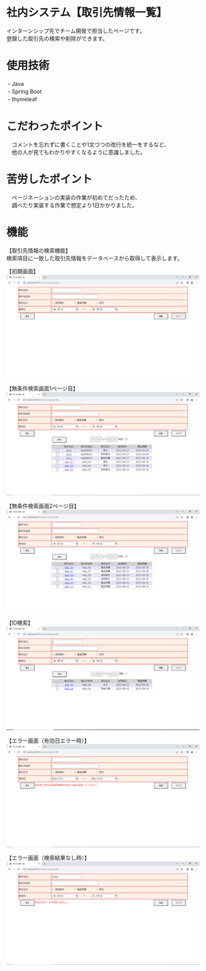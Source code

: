 # 社内システム【取引先情報一覧】
インターンシップ先でチーム開発で担当したページです。<br>
登録した取引先の検索や削除ができます。<br>

# 使用技術
・Java <br>
・Spring Boot <br>
・thymeleaf<br>

# こだわったポイント
　コメントを忘れずに書くことや1文づつの改行を統一をするなど、<br>
　他の人が見てもわかりやすくなるように意識しました。<br>

# 苦労したポイント
　ページネーションの実装の作業が初めてだったため、<br>
　調べたり実装する作業で想定より1日かかりました。<br>

# 機能
【取引先情報の検索機能】 <br>
検索項目に一致した取引先情報をデータベースから取得して表示します。


【初期画面】
![](images/torisikiski_toroku_shoki_gamen.PNG "")

【無条件検索画面1ページ目】
![](images/torisikiski_toroku_kensaku_mujoken.PNG "")

【無条件検索画面2ページ目】
![](images/torisikiski_toroku_kensaku_mujoken2.PNG "")

【ID検索】
![](images/torisikiski_toroku_kensaku_id.PNG "")

【エラー画面（有効日エラー時）】
![](images/torisikiski_toroku_kensaku_error1.PNG)

【エラー画面（検索結果なし時）】
![](images/torisikiski_toroku_kensaku_error2.PNG)